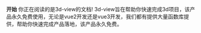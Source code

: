 **开始**
你正在阅读的是3d-view的文档!
3d-view旨在帮助你快速完成3d项目，该产品永久免费使用，无论是vue2开发还是vue3开发，我们都有提供大量函数库提供，帮助你快速完成产品落地，该产品永久免费。
